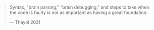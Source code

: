 > Syntax, "brain parsing," "brain debugging," and steps to take when the code is faulty is not as important as having a great foundation.
> 
> -- Thayol 2021
